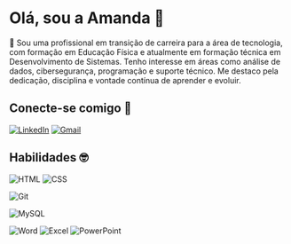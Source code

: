 
# Olá, sou a Amanda 👋

👤  Sou uma profissional em transição de carreira para a área de tecnologia, com formação em Educação Física e atualmente em formação técnica em Desenvolvimento de Sistemas. Tenho interesse em áreas como análise de dados, cibersegurança, programação e suporte técnico. Me destaco pela dedicação, disciplina e vontade contínua de aprender e evoluir.

## Conecte-se comigo 🙂

[![LinkedIn](https://img.shields.io/badge/LinkedIn-ffcbdb?style=for-the-badge&logo=linkedin&logoColor=white)]([www.linkedin.com/in/amanda-cintra-269686174](https://www.linkedin.com/in/amanda-cintra-269686174/))  [![Gmail](https://img.shields.io/badge/Gmail-ffcbdb?style=for-the-badge&logo=gmail&logoColor=red)](mailto:amandacintra43@gmail.com)

## Habilidades 🤓

![HTML](https://img.shields.io/badge/-HTML5-E34F26?style=flat-square&logo=html5&logoColor=white) ![CSS](https://img.shields.io/badge/-CSS3-1572B6?style=flat-square&logo=css3)

![Git](https://img.shields.io/badge/-Git-F05032?style=flat-square&logo=git&logoColor=white)

![MySQL](https://img.shields.io/badge/-MySQL-4479A1?style=flat-square&logo=mysql&logoColor=white)

![Word](https://img.shields.io/badge/-Microsoft%20Word-2B579A?style=flat-square&logo=microsoft-word&logoColor=white) ![Excel](https://img.shields.io/badge/-Microsoft%20Excel-217346?style=flat-square&logo=microsoft-excel&logoColor=white) ![PowerPoint](https://img.shields.io/badge/-Microsoft%20PowerPoint-B7472A?style=flat-square&logo=microsoft-powerpoint&logoColor=white)




